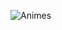 ![Animes](https://user-images.githubusercontent.com/56745829/135940032-6901261b-604a-43b8-a419-5260c00ebedf.png)
